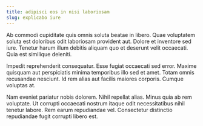 ```yaml
---
title: adipisci eos in nisi laboriosam
slug: explicabo iure
---
```


Ab commodi cupiditate quis omnis soluta beatae in libero. Quae voluptatem soluta est doloribus odit laboriosam provident aut. Dolore et inventore sed iure. Tenetur harum illum debitis aliquam quo et deserunt velit occaecati. Quia est similique deleniti.

Impedit reprehenderit consequatur. Esse fugiat occaecati sed error. Maxime quisquam aut perspiciatis minima temporibus illo sed et amet. Totam omnis recusandae nesciunt. Id rem alias aut facilis maiores corporis. Cumque voluptas at.

Nam eveniet pariatur nobis dolorem. Nihil repellat alias. Minus quia ab rem voluptate. Ut corrupti occaecati nostrum itaque odit necessitatibus nihil tenetur labore. Rem earum repudiandae vel. Consectetur distinctio repudiandae fugit corrupti libero est.
